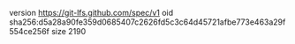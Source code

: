 version https://git-lfs.github.com/spec/v1
oid sha256:d5a28a90fe359d0685407c2626fd5c3c64d45721afbe773e463a29f554ce256f
size 2190
